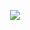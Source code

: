 <p align='center'>
  <a href="https://github.com/phm0423">
    <img src="https://capsule-render.vercel.app/api?type=blur&height=250&color=gradient&text=H.M.%20PARK%20GitHub&section=header&fontColor=141E4A&fontSize=60&fontAlign=50&fontAlignY=45&animation=twinkling"/>
  </a>
</p>
